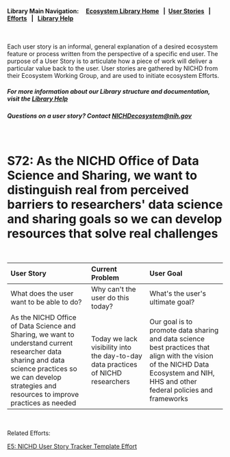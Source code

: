 #### Library Main Navigation: &nbsp; &nbsp; <b> [Ecosystem Library Home](https://github.com/NIH-NICHD-Ecosystem) </b> &nbsp; | &nbsp;[User Stories](https://github.com/NIH-NICHD-Ecosystem/UserStories/blob/main/README.md) &nbsp; | &nbsp; [Efforts](https://github.com/NIH-NICHD-Ecosystem/Efforts/blob/main/README.md) &nbsp; | &nbsp; [Library Help](https://github.com/NIH-NICHD-Ecosystem/LibraryHelp/blob/main/README.md)
</br>


Each user story is an informal, general explanation of a desired ecosystem feature or process written from the perspective of a specific end user. The purpose of a User Story is to articulate how a piece of work will deliver a particular value back to the user. User stories are gathered by NICHD from their Ecosystem Working Group, and are used to initiate ecosystem Efforts. 


##### For more information about our Library structure and documentation, visit the [Library Help](https://github.com/NIH-NICHD-Ecosystem/LibraryHelp/blob/main/README.md) 
##### Questions on a user story? Contact [NICHDecosystem@nih.gov](mailto:NICHDecosystem@nih.gov?subject=Ecosystem_Library)


<br>

# S72: As the NICHD Office of Data Science and Sharing, we want to distinguish real from perceived barriers to researchers' data science and sharing goals so we can develop resources that solve real challenges  
<br>

| User Story | Current Problem | User Goal
| :------------- | :------------ | :------------ |
| What does the user want to be able to do? | Why can't the user do this today? | What's the user's ultimate goal? 
| As the NICHD Office of Data Science and Sharing, we want to understand current researcher data sharing and data science practices so we can develop strategies and resources to improve practices as needed | Today we lack visibility into the day-to-day data practices of NICHD researchers    | Our goal is to promote data sharing and data science best practices that align with the vision of the NICHD Data Ecosystem and NIH, HHS and other federal policies and frameworks


</br>

Related Efforts: 

[E5: NICHD User Story Tracker Template Effort ](https://github.com/NIH-NICHD-Ecosystem/E5_NICHD-User-Story-Tracker-Template-Effort/blob/main/README.md)


</br>
